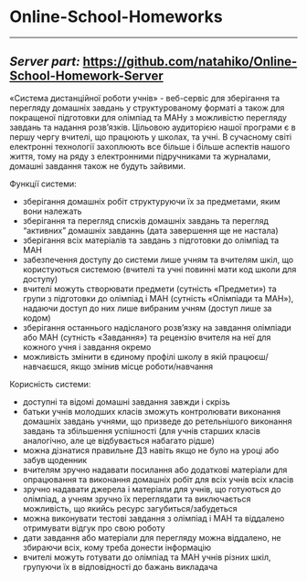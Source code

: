 # Online-School-Homeworks
---
*Server part:* https://github.com/natahiko/Online-School-Homework-Server
---
«Система дистанційної роботи учнів»  - веб-сервіс для зберігання та перегляду домашніх завдань у структурованому форматі а також для покращеної підготовки для олімпіад та МАНу з можливістю перегляду завдань та надання розв’язків. Цільовою аудиторією нашої програми є в першу чергу вчителі, що працюють у школах, та учні. В сучасному світі електронні технології захоплюють все більше і більше аспектів нашого життя, тому на ряду з електронними підручниками та журналами, домашні завдання також не будуть зайвими.

Функції системи:
 - зберігання домашніх робіт структуруючи їх за предметами, яким вони належать
 - зберігання та перегляд списків домашніх завдань та перегляд “активних” домашніх завданнь (дата завершення ще не настала)
 - зберігання всіх матеріалів та завдань з підготовки до олімпіад та МАН
 - забезпечення доступу до системи лише учням та вчителям шкіл, що користуються системою (вчителі та учні повинні мати код школи для доступу)
 - вчителі можуть створювати предмети (сутність «Предмети») та групи з підготовки до олімпіад і МАН (сутність «Олімпіади та МАН»), надаючи доступ до них лише вибраним учням (доступ лише за кодом)
 - зберігання останнього надісланого розв’язку на завдання олімпіади або МАН (сутність «Завдання») та рецензію вчителя на неї для кожного учня і завдання окремо
 - можливість змінити в єдиному профілі школу в якій працюєш/навчаєшся, якщо змінив місце роботи/навчання

Корисність системи:
 - доступні та відомі домашні завдання завжди і скрізь
 - батьки учнів молодших класів зможуть контролювати виконання домашніх завдань учнями, що призведе до ретельнішого виконання завдань та збільшення успішності (для учнів старших класів аналогічно, але це відбувається набагато рідше)
 - можна дізнатися правильне ДЗ навіть якщо не було на уроці або забув щоденник
 - вчителям зручно надавати посилання або додаткові матеріали для опрацювання та виконання домашніх робіт для всіх учнів всіх класів
 - зручно надавати джерела і матеріали для учнів, що готуються до олімпіад, а учням зручно їх переглядати та виключається можливість, що якийсь ресурс загубиться/забудеться
 - можна виконувати тестові завдання з олімпіад і МАН та віддалено отримувати відгук про свою роботу
 - дати завдання або матеріали для перегляду можна віддалено, не збираючи всіх, кому треба донести інформацію
 - вчителі можуть готувати до олімпіад та МАН учнів різних шкіл, групуючи їх в відповідності до бажань викладача



